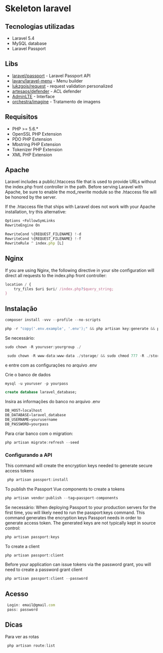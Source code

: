 # Skeleton laravel

## Tecnologias utilizadas

* Laravel 5.4
* MySQL database
* Laravel Passport

## Libs
* [laravel/passport](https://github.com/laravel/passport) - Laravel Passport API
* [lavary/laravel-menu](https://github.com/lavary/laravel-menu) - Menu builder
* [lukzgois/request](https://packagist.org/packages/lukzgois/request) - request validation personalized
* [artesaos/defender](https://github.com/artesaos/defender) - ACL defender
* [AdminLTE](https://adminlte.io/) - Interface
* [orchestra/imagine](https://github.com/orchestral/imagine) - Tratamento de imagens

## Requisitos
* PHP >= 5.6.*
* OpenSSL PHP Extension
* PDO PHP Extension
* Mbstring PHP Extension
* Tokenizer PHP Extension
* XML PHP Extension

## Apache

Laravel includes a public/.htaccess file that is used to provide URLs without the index.php front controller in the path. Before serving Laravel with Apache, be sure to enable the mod_rewrite module so the .htaccess file will be honored by the server.

If the .htaccess file that ships with Laravel does not work with your Apache installation, try this alternative:
```javascript
Options +FollowSymLinks
RewriteEngine On

RewriteCond %{REQUEST_FILENAME} !-d
RewriteCond %{REQUEST_FILENAME} !-f
RewriteRule ^ index.php [L]
```
## Nginx
If you are using Nginx, the following directive in your site configuration will direct all requests to the index.php front controller:


```javascript
location / {
    try_files $uri $uri/ /index.php?$query_string;
}
```
## Instalação
```javascript
composer install -vvv --profile --no-scripts
```
```javascript
php -r "copy('.env.example', '.env');" && php artisan key:generate && php artisan clear-compiled && php artisan optimize && php artisan route:clear
```
Se necessário:
```javascript
sudo chown -R youruser:yourgroup ./
```
```javascript
 sudo chown -R www-data:www-data ./storage/ && sudo chmod 777 -R ./storage && sudo chmod 777 -R ./bootstrap/cache && sudo chmod -R guo+w ./storage/
```
e entre com as configurações no arquivo .env

Crie o banco de dados
```sql
mysql -u youruser -p yourpass
```
```sql
create database laravel_database;
```
Insira as informações do banco no arquivo .env
```javascript
DB_HOST=localhost
DB_DATABASE=laravel_database
DB_USERNAME=yourusername
DB_PASSWORD=yourpass
```
Para criar banco com o migration:
```javascript
php artisan migrate:refresh --seed
```

### Configurando a API
This command will create the encryption keys needed to generate secure access tokens
```javascript
 php artisan passport:install
```
To publish the Passport Vue components to create a tokens
```javascript
php artisan vendor:publish --tag=passport-components
```
Se necessário:
When deploying Passport to your production servers for the first time, you will likely need to run the  passport:keys command. This command generates the encryption keys Passport needs in order to generate access token. The generated keys are not typically kept in source control:

```javascript
php artisan passport:keys
```
To create a client 
```javascript
php artisan passport:client
```
Before your application can issue tokens via the password grant, you will need to create a password grant client
```javascript
php artisan passport:client --password
```
## Acesso
```javascript
 Login: email@gmail.com
 pass: password
```
## Dicas
Para ver as rotas
```javascript
 php artisan route:list
```

